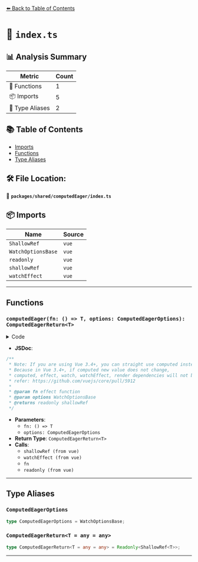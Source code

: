 [⬅️ Back to Table of Contents](../../../index.md)

# 📄 `index.ts`

## 📊 Analysis Summary

| Metric | Count |
|--------|-------|
| 🔧 Functions | 1 |
| 📦 Imports | 5 |
| 📑 Type Aliases | 2 |

## 📚 Table of Contents

- [Imports](#imports)
- [Functions](#functions)
- [Type Aliases](#type-aliases)

## 🛠️ File Location:
📂 **`packages/shared/computedEager/index.ts`**

## 📦 Imports

| Name | Source |
|------|--------|
| `ShallowRef` | `vue` |
| `WatchOptionsBase` | `vue` |
| `readonly` | `vue` |
| `shallowRef` | `vue` |
| `watchEffect` | `vue` |


---

## Functions

### `computedEager(fn: () => T, options: ComputedEagerOptions): ComputedEagerReturn<T>`

<details><summary>Code</summary>

```ts
export function computedEager<T>(fn: () => T, options?: ComputedEagerOptions): ComputedEagerReturn<T> {
  const result = shallowRef()

  watchEffect(() => {
    result.value = fn()
  }, {
    ...options,
    flush: options?.flush ?? 'sync',
  })

  return readonly(result)
}
```
</details>

- **JSDoc**:
```ts
/**
 * Note: If you are using Vue 3.4+, you can straight use computed instead.
 * Because in Vue 3.4+, if computed new value does not change,
 * computed, effect, watch, watchEffect, render dependencies will not be triggered.
 * refer: https://github.com/vuejs/core/pull/5912
 *
 * @param fn effect function
 * @param options WatchOptionsBase
 * @returns readonly shallowRef
 */
```

- **Parameters**:
  - `fn: () => T`
  - `options: ComputedEagerOptions`
- **Return Type**: `ComputedEagerReturn<T>`
- **Calls**:
  - `shallowRef (from vue)`
  - `watchEffect (from vue)`
  - `fn`
  - `readonly (from vue)`

---

## Type Aliases

### `ComputedEagerOptions`

```ts
type ComputedEagerOptions = WatchOptionsBase;
```

### `ComputedEagerReturn<T = any = any>`

```ts
type ComputedEagerReturn<T = any = any> = Readonly<ShallowRef<T>>;
```


---